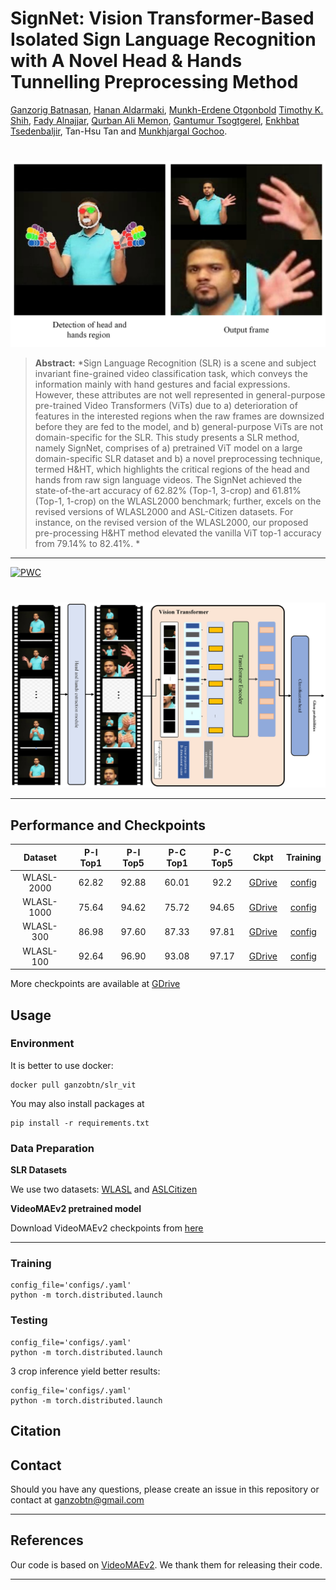 # SignNet: Vision Transformer-Based Isolated Sign Language Recognition with A Novel Head & Hands Tunnelling Preprocessing Method


[Ganzorig Batnasan](https://github.com/ganzobtn), [Hanan Aldarmaki](https://scholar.google.com/citations?user=U8JSlxcAAAAJ&hl=en), [Munkh-Erdene Otgonbold](https://scholar.google.com/citations?user=K_JCmqgAAAAJ&hl=en) [Timothy K. Shih](https://scholar.google.com/citations?hl=en&user=OySZ3UwAAAAJ), [Fady Alnajjar](https://scholar.google.com/citations?hl=en&user=OySZ3UwAAAAJ), [Qurban Ali Memon](https://scholar.google.com/citations?hl=en&user=32Y9SB0AAAAJ), [Gantumur Tsogtgerel](https://www.math.mcgill.ca/gantumur/), [Enkhbat Tsedenbaljir](https://scholar.google.com/citations?hl=en&user=NMPJAZIAAAAJ), Tan-Hsu Tan and [Munkhjargal Gochoo](https://github.com/MoyoG).


#
![flowchart](assets/intro.png)


> **Abstract:** *Sign Language Recognition (SLR) is a scene and subject invariant fine-grained video classification task, which conveys the information mainly with hand gestures and facial expressions. However, these attributes are not well represented in general-purpose pre-trained Video Transformers (ViTs) due to a) deterioration of features in the interested regions when the raw frames are downsized before they are fed to the model, and b) general-purpose ViTs are not domain-specific for the SLR. This study presents a SLR method, namely SignNet, comprises of a) pretrained ViT model on a large domain-specific SLR dataset and b) a novel preprocessing technique, termed H\&HT, which highlights the critical regions of the head and hands from raw sign language videos. The SignNet achieved the state-of-the-art accuracy of 62.82\% (Top-1, 3-crop) and 61.81\% (Top-1, 1-crop) on the WLASL2000 benchmark; further, excels on the revised versions of WLASL2000 and ASL-Citizen datasets. For instance, on the revised version of the WLASL2000, our proposed pre-processing H\&HT method elevated the vanilla ViT top-1 accuracy from 79.14\% to 82.41\%. *
>
<hr>

[![PWC](https://img.shields.io/endpoint.svg?url=https://paperswithcode.com/badge/natural-language-assisted-sign-language/sign-language-recognition-on-wlasl-2000)](https://paperswithcode.com/sota/sign-language-recognition-on-wlasl-2000?p=natural-language-assisted-sign-language)<br>

#
![flowchart](assets/Proposed_method.png)

<hr>

## Performance and Checkpoints
| Dataset | P-I Top1 | P-I Top5 | P-C Top1 | P-C Top5 | Ckpt | Training |
| :---: | :---: | :---: | :---: | :---: | :---: | :---: |
| WLASL-2000 | 62.82 | 92.88 | 60.01 | 92.2 | [GDrive](https://) | [config](configs/a.yaml) |
| WLASL-1000 | 75.64 | 94.62 | 75.72 | 94.65 | [GDrive]() | [config](configs/nla_slr_wlasl_1000.yaml) |
| WLASL-300 | 86.98 | 97.60 | 87.33 | 97.81 | [GDrive]() | [config](configs/nla_slr_wlasl_300.yaml) |
| WLASL-100 | 92.64 | 96.90 | 93.08 | 97.17 | [GDrive]() | [config](configs/nla_slr_wlasl_100.yaml) |

More checkpoints are available at [GDrive]()

## Usage
### Environment
It is better to use docker:
```
docker pull ganzobtn/slr_vit
```

You may also install packages at 
```shell
pip install -r requirements.txt
```

### Data Preparation

**SLR Datasets**

We use two datasets: [WLASL]() and [ASLCitizen]()

**VideoMAEv2 pretrained model**

Download VideoMAEv2 checkpoints from [here]()
<hr>

### Training
```
config_file='configs/.yaml'
python -m torch.distributed.launch 
```



### Testing
```
config_file='configs/.yaml'
python -m torch.distributed.launch 
```
3 crop inference yield better results:
```
config_file='configs/.yaml'
python -m torch.distributed.launch 
```

## Citation


## Contact
Should you have any questions, please create an issue in this repository or contact at ganzobtn@gmail.com
<hr>

## References
Our code is based on [VideoMAEv2](https://github.com/OpenGVLab/VideoMAEv2.git). We thank them for releasing their code.

<hr>
